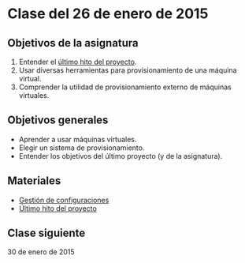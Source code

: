 # Clase del 26 de enero de 2015


## Objetivos de la asignatura

1. Entender el [último hito del proyecto](http://jj.github.io/CC/documentos/practicas/4.Aplicaciones).
2. Usar diversas herramientas para provisionamiento de una máquina virtual.
3. Comprender la utilidad de provisionamiento externo de máquinas virtuales.

## Objetivos generales

* Aprender a usar máquinas virtuales.
* Elegir un sistema de provisionamiento.
* Entender los objetivos del último proyecto (y de la asignatura).

## Materiales

* [Gestión de configuraciones](http://jj.github.io/CC/documentos/temas/Gestion_de_configuraciones)
* [Último hito del proyecto](http://jj.github.io/CC/documentos/practicas/4.Aplicaciones)

## Clase siguiente

30 de enero de 2015
